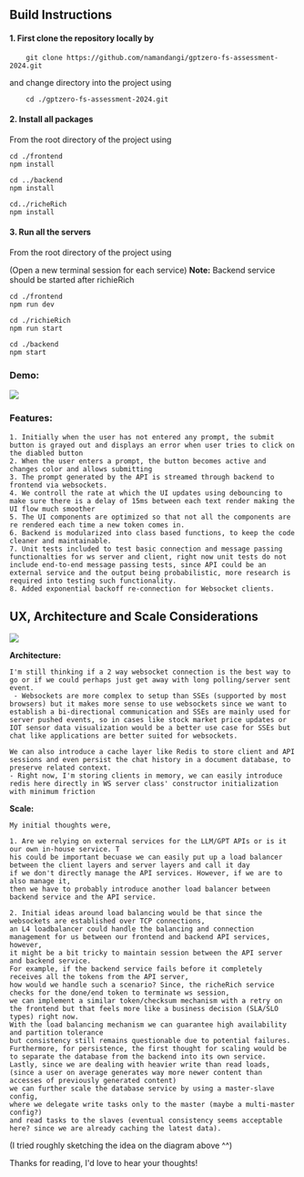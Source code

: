 ## Build Instructions

#### 1. First clone the repository locally by

```
    git clone https://github.com/namandangi/gptzero-fs-assessment-2024.git
```

and change directory into the project using

```
    cd ./gptzero-fs-assessment-2024.git
```

#### 2. Install all packages

From the root directory of the project using

```
cd ./frontend
npm install 

cd ../backend
npm install

cd../richeRich
npm install
```

#### 3. Run all the servers

From the root directory of the project using


(Open a new terminal session for each service)
**Note:** Backend service should be started after richieRich
```
cd ./frontend
npm run dev

```
   
```
cd ./richieRich
npm run start
```

```
cd ./backend
npm start
```


### Demo:
 
![](https://github.com/namandangi/gptzero-fs-assessment-2024/blob/master/static/demo.gif)

### Features:

    1. Initially when the user has not entered any prompt, the submit button is grayed out and displays an error when user tries to click on the diabled button
    2. When the user enters a prompt, the button becomes active and changes color and allows submitting 
    3. The prompt generated by the API is streamed through backend to frontend via websockets.
    4. We controll the rate at which the UI updates using debouncing to make sure there is a delay of 15ms between each text render making the UI flow much smoother
    5. The UI components are optimized so that not all the components are re rendered each time a new token comes in.
    6. Backend is modularized into class based functions, to keep the code cleaner and maintainable.
    7. Unit tests included to test basic connection and message passing functionalties for ws server and client, right now unit tests do not include end-to-end message passing tests, since API could be an external service and the output being probabilistic, more research is required into testing such functionality.
    8. Added exponential backoff re-connection for Websocket clients.   


## UX, Architecture and Scale Considerations

![](https://github.com/namandangi/gptzero-fs-assessment-2024/blob/master/static/arch.jpeg)



**Architecture:** 

    I'm still thinking if a 2 way websocket connection is the best way to go or if we could perhaps just get away with long polling/server sent event.
     - Websockets are more complex to setup than SSEs (supported by most browsers) but it makes more sense to use websockets since we want to establish a bi-directional communication and SSEs are mainly used for server pushed events, so in cases like stock market price updates or IOT sensor data visualization would be a better use case for SSEs but chat like applications are better suited for websockets.

    We can also introduce a cache layer like Redis to store client and API sessions and even persist the chat history in a document database, to preserve related context. 
    - Right now, I'm storing clients in memory, we can easily introduce redis here directly in WS server class' constructor initialization with minimum friction

**Scale:** 

    My initial thoughts were, 

    1. Are we relying on external services for the LLM/GPT APIs or is it our own in-house service. T
    his could be important becuase we can easily put up a load balancer between the client layers and server layers and call it day 
    if we don't directly manage the API services. However, if we are to also manage it, 
    then we have to probably introduce another load balancer between backend service and the API service. 
    
    2. Initial ideas around load balancing would be that since the websockets are established over TCP connections,
    an L4 loadbalancer could handle the balancing and connection management for us between our frontend and backend API services, however, 
    it might be a bit tricky to maintain session between the API server and backend service.
    For example, if the backend service fails before it completely receives all the tokens from the API server, 
    how would we handle such a scenario? Since, the richeRich service checks for the done/end token to terminate ws session, 
    we can implement a similar token/checksum mechanism with a retry on the frontend but that feels more like a business decision (SLA/SLO types) right now.
    With the load balancing mechanism we can guarantee high availability and partition tolerance 
    but consistency still remains questionable due to potential failures. Furthermore, for persistence, the first thought for scaling would be
    to separate the database from the backend into its own service. Lastly, since we are dealing with heavier write than read loads, 
    (since a user on average generates way more newer content than accesses of previously generated content) 
    we can further scale the database service by using a master-slave config,
    where we delegate write tasks only to the master (maybe a multi-master config?) 
    and read tasks to the slaves (eventual consistency seems acceptable here? since we are already caching the latest data).

(I tried roughly sketching the idea on the diagram above ^^)


Thanks for reading, I'd love to hear your thoughts!
